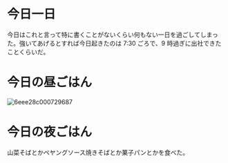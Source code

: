# 今日一日
今日はこれと言って特に書くことがないくらい何もない一日を過ごしてしまった。強いてあげるとすれば今日起きたのは 7:30 ごろで、9 時過ぎに出社できたことくらいだ。

# 今日の昼ごはん
![6eee28c000729687](/images/2019/03/6eee28c000729687.jpg)

# 今日の夜ごはん
山菜そばとかペヤングソース焼きそばとか菓子パンとかを食べた。

